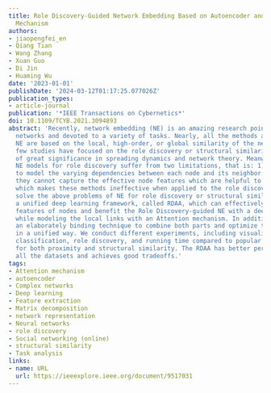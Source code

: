 ```yaml
---
title: Role Discovery-Guided Network Embedding Based on Autoencoder and Attention
  Mechanism
authors:
- jiaopengfei_en
- Qiang Tian
- Wang Zhang
- Xuan Guo
- Di Jin
- Huaming Wu
date: '2023-01-01'
publishDate: '2024-03-12T01:17:25.077026Z'
publication_types:
- article-journal
publication: '*IEEE Transactions on Cybernetics*'
doi: 10.1109/TCYB.2021.3094893
abstract: 'Recently, network embedding (NE) is an amazing research point in complex
  networks and devoted to a variety of tasks. Nearly, all the methods and models of
  NE are based on the local, high-order, or global similarity of the networks, and
  few studies have focused on the role discovery or structural similarity, which is
  of great significance in spreading dynamics and network theory. Meanwhile, existing
  NE models for role discovery suffer from two limitations, that is: 1) they fail
  to model the varying dependencies between each node and its neighbor nodes and 2)
  they cannot capture the effective node features which are helpful to role discovery,
  which makes these methods ineffective when applied to the role discovery task. To
  solve the above problems of NE for role discovery or structural similarity, we propose
  a unified deep learning framework, called RDAA, which can effectively represent
  features of nodes and benefit the Role Discovery-guided NE with a deep autoencoder,
  while modeling the local links with an Attention mechanism. In addition, we design
  an elaborately binding technique to combine both parts and optimize the framework
  in a unified way. We conduct different experiments, including visualization, role
  classification, role discovery, and running time compared to popular NE methods
  for both proximity and structural similarity. The RDAA has better performance on
  all the datasets and achieves good tradeoffs.'
tags:
- Attention mechanism
- autoencoder
- Complex networks
- Deep learning
- Feature extraction
- Matrix decomposition
- network representation
- Neural networks
- role discovery
- Social networking (online)
- structural similarity
- Task analysis
links:
- name: URL
  url: https://ieeexplore.ieee.org/document/9517031
---
```

